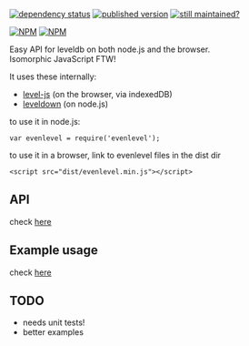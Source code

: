 [![dependency status](https://david-dm.org/josepedrodias/evenlevel.png)](https://david-dm.org/josepedrodias/evenlevel)
[![published version](https://badge.fury.io/js/evenlevel.png)](http://badge.fury.io/js/evenlevel)
[![still maintained?](http://stillmaintained.com/JosePedroDias/evenlevel.png)](http://stillmaintained.com/JosePedroDias/evenlevel)

[![NPM](https://nodei.co/npm/evenlevel.png?compact=true)](https://nodei.co/npm/evenlevel/)
[![NPM](https://nodei.co/npm-dl/evenlevel.png?months=3)](https://nodei.co/npm/evenlevel/)


Easy API for leveldb on both node.js and the browser.  
Isomorphic JavaScript FTW!

It uses these internally:

* [level-js](https://github.com/maxogden/level.js) (on the browser, via indexedDB)
* [leveldown](https://github.com/rvagg/node-leveldown) (on node.js)


to use it in node.js:

`var evenlevel = require('evenlevel');`

to use it in a browser, link to evenlevel files in the dist dir

`<script src="dist/evenlevel.min.js"></script>`


## API

check [here](API.md)


## Example usage

check [here](examples.js)


## TODO

* needs unit tests!
* better examples
